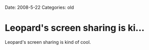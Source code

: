 Date: 2008-5-22
Categories: old

# Leopard's screen sharing is ki...

Leopard's screen sharing is kind of cool.
